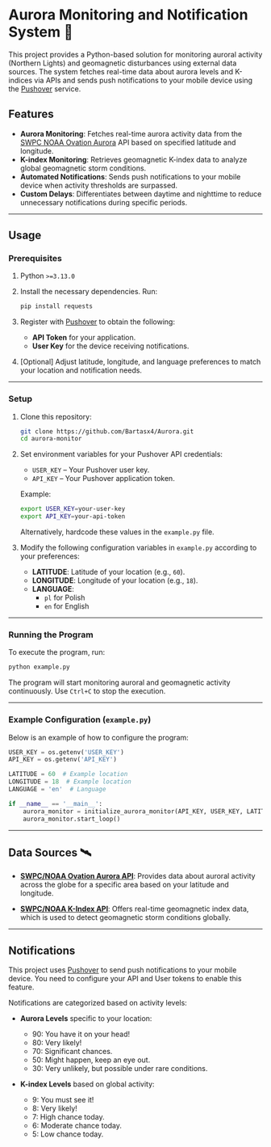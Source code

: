 # Aurora Monitoring and Notification System 🌌

This project provides a Python-based solution for monitoring auroral activity (Northern Lights) and geomagnetic disturbances using external data sources. The system fetches real-time data about aurora levels and K-indices via APIs and sends push notifications to your mobile device using the [Pushover](https://pushover.net/) service.

## Features

- **Aurora Monitoring**: Fetches real-time aurora activity data from the [SWPC NOAA Ovation Aurora](https://www.swpc.noaa.gov/) API based on specified latitude and longitude.
- **K-index Monitoring**: Retrieves geomagnetic K-index data to analyze global geomagnetic storm conditions.
- **Automated Notifications**: Sends push notifications to your mobile device when activity thresholds are surpassed.
- **Custom Delays**: Differentiates between daytime and nighttime to reduce unnecessary notifications during specific periods.

---

## Usage

### Prerequisites

1. Python `>=3.13.0`
2. Install the necessary dependencies. Run:

   ```bash
   pip install requests
   ```

3. Register with [Pushover](https://pushover.net/) to obtain the following:
    - **API Token** for your application.
    - **User Key** for the device receiving notifications.

4. [Optional] Adjust latitude, longitude, and language preferences to match your location and notification needs.

---

### Setup

1. Clone this repository:
   ```bash
   git clone https://github.com/Bartasx4/Aurora.git
   cd aurora-monitor
   ```

2. Set environment variables for your Pushover API credentials:
    - `USER_KEY` – Your Pushover user key.
    - `API_KEY` – Your Pushover application token.

   Example:
   ```bash
   export USER_KEY=your-user-key
   export API_KEY=your-api-token
   ```

   Alternatively, hardcode these values in the `example.py` file.

3. Modify the following configuration variables in `example.py` according to your preferences:
    - **LATITUDE**: Latitude of your location (e.g., `60`).
    - **LONGITUDE**: Longitude of your location (e.g., `18`).
    - **LANGUAGE**:
        - `pl` for Polish
        - `en` for English

---

### Running the Program

To execute the program, run:

```bash
python example.py
```

The program will start monitoring auroral and geomagnetic activity continuously. Use `Ctrl+C` to stop the execution.

---

### Example Configuration (`example.py`)
Below is an example of how to configure the program:

```python
USER_KEY = os.getenv('USER_KEY')
API_KEY = os.getenv('API_KEY')

LATITUDE = 60  # Example location
LONGITUDE = 18  # Example location
LANGUAGE = 'en'  # Language

if __name__ == '__main__':
    aurora_monitor = initialize_aurora_monitor(API_KEY, USER_KEY, LATITUDE, LONGITUDE, LANGUAGE)
    aurora_monitor.start_loop()
```

---

## Data Sources 🛰️

- **[SWPC/NOAA Ovation Aurora API](https://www.swpc.noaa.gov/)**:
  Provides data about auroral activity across the globe for a specific area based on your latitude and longitude.

- **[SWPC/NOAA K-Index API](https://www.swpc.noaa.gov/)**:
  Offers real-time geomagnetic index data, which is used to detect geomagnetic storm conditions globally.

---

## Notifications

This project uses [Pushover](https://pushover.net/) to send push notifications to your mobile device. You need to configure your API and User tokens to enable this feature.

Notifications are categorized based on activity levels:
- **Aurora Levels** specific to your location:
    - 90: You have it on your head!
    - 80: Very likely!
    - 70: Significant chances.
    - 50: Might happen, keep an eye out.
    - 30: Very unlikely, but possible under rare conditions.

- **K-index Levels** based on global activity:
    - 9: You must see it!
    - 8: Very likely!
    - 7: High chance today.
    - 6: Moderate chance today.
    - 5: Low chance today.
